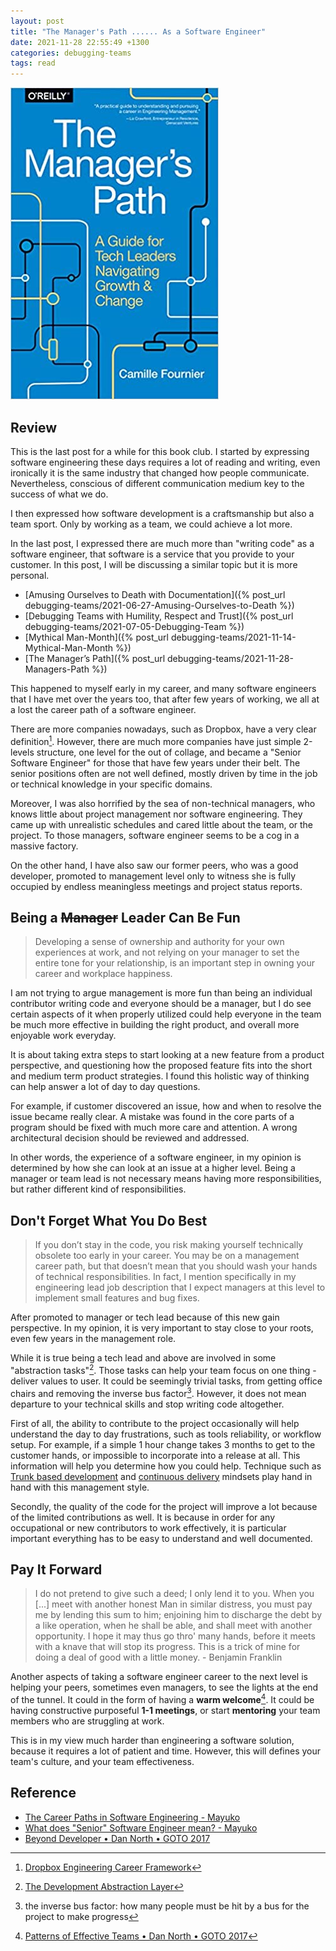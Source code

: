 ```yaml
---
layout: post
title: "The Manager's Path ...... As a Software Engineer"
date: 2021-11-28 22:55:49 +1300
categories: debugging-teams
tags: read
---
```


![The Manager's Path](/assets/book/the-managers-path.jpg)

## Review

This is the last post for a while for this book club. I started by expressing software engineering these days requires a lot of reading and writing, even ironically it is the same industry that changed how people communicate. Nevertheless, conscious of different communication medium key to the success of what we do.

I then expressed how software development is a craftsmanship but also a team sport. Only by working as a team, we could achieve a lot more.

In the last post, I expressed there are much more than "writing code" as a software engineer, that software is a service that you provide to your customer. In this post, I will be discussing a similar topic but it is more personal.

- [Amusing Ourselves to Death with Documentation]({% post_url debugging-teams/2021-06-27-Amusing-Ourselves-to-Death %})
- [Debugging Teams with Humility, Respect and Trust]({% post_url debugging-teams/2021-07-05-Debugging-Team %})
- [Mythical Man-Month]({% post_url debugging-teams/2021-11-14-Mythical-Man-Month %})
- [The Manager’s Path]({% post_url debugging-teams/2021-11-28-Managers-Path %})

This happened to myself early in my career, and many software engineers that I have met over the years too, that after few years of working, we all at a lost the career path of a software engineer.

There are more companies nowadays, such as Dropbox, have a very clear definition[^1]. However, there are much more companies have just simple 2-levels structure, one level for the out of collage, and became a "Senior Software Engineer" for those that have few years under their belt. The senior positions often are not well defined, mostly driven by time in the job or technical knowledge in your specific domains.

Moreover, I was also horrified by the sea of non-technical managers, who knows little about project management nor software engineering. They came up with unrealistic schedules and cared little about the team, or the project. To those managers, software engineer seems to be a cog in a massive factory.

On the other hand, I have also saw our former peers, who was a good developer, promoted to management level only to witness she is fully occupied by endless meaningless meetings and project status reports.

## Being a ~~Manager~~ Leader Can Be Fun

> Developing a sense of ownership and authority for your own experiences at work, and not relying on your manager to set the entire tone for your relationship, is an important step in owning your career and workplace happiness.

I am not trying to argue management is more fun than being an individual contributor writing code and everyone should be a manager, but I do see certain aspects of it when properly utilized could help everyone in the team be much more effective in building the right product, and overall more enjoyable work everyday.

It is about taking extra steps to start looking at a new feature from a product perspective, and questioning how the proposed feature fits into the short and medium term product strategies. I found this holistic way of thinking can help answer a lot of day to day questions.

For example, if customer discovered an issue, how and when to resolve the issue became really clear. A mistake was found in the core parts of a program should be fixed with much more care and attention. A wrong architectural decision should be reviewed and addressed.

In other words, the experience of a software engineer, in my opinion is determined by how she can look at an issue at a higher level. Being a manager or team lead is not necessary means having more responsibilities, but rather different kind of responsibilities.

## Don't Forget What You Do Best

> If you don’t stay in the code, you risk making yourself technically obsolete too early in your career. You may be on a management career path, but that doesn’t mean that you should wash your hands of technical responsibilities. In fact, I mention specifically in my engineering lead job description that I expect managers at this level to implement small features and bug fixes.

After promoted to manager or tech lead because of this new gain perspective. In my opinion, it is very important to stay close to your roots, even few years in the management role.

While it is true being a tech lead and above are involved in some "abstraction tasks"[^2]. Those tasks can help your team focus on one thing - deliver values to user. It could be seemingly trivial tasks, from getting office chairs and removing the inverse bus factor[^3]. However, it does not mean departure to your technical skills and stop writing code altogether.

First of all, the ability to contribute to the project occasionally will help understand the day to day frustrations, such as tools reliability, or workflow setup. For example, if a simple 1 hour change takes 3 months to get to the customer hands, or impossible to incorporate into a release at all. This information will help you determine how you could help. Technique such as [Trunk based development](https://trunkbaseddevelopment.com/) and [continuous delivery](https://youtu.be/MnyvgFDh-kw) mindsets play hand in hand with this management style.

Secondly, the quality of the code for the project will improve a lot because of the limited contributions as well. It is because in order for any occupational or new contributors to work effectively, it is particular important everything has to be easy to understand and well documented.

## Pay It Forward

> I do not pretend to give such a deed; I only lend it to you. When you [...] meet with another honest Man in similar distress, you must pay me by lending this sum to him; enjoining him to discharge the debt by a like operation, when he shall be able, and shall meet with another opportunity. I hope it may thus go thro' many hands, before it meets with a knave that will stop its progress. This is a trick of mine for doing a deal of good with a little money. - Benjamin Franklin

Another aspects of taking a software engineer career to the next level is helping your peers, sometimes even managers, to see the lights at the end of the tunnel. It could in the form of having a **warm welcome**[^4]. It could be having constructive purposeful **1-1 meetings**, or start **mentoring** your team members who are struggling at work.

This is in my view much harder than engineering a software solution, because it requires a lot of patient and time. However, this will defines your team's culture, and your team effectiveness.

## Reference

[^1]: [Dropbox Engineering Career Framework](https://dropbox.github.io/dbx-career-framework/overview.html)
[^2]: [The Development Abstraction Layer](https://www.joelonsoftware.com/2006/04/11/the-development-abstraction-layer-2/)
[^3]: the inverse bus factor: how many people must be hit by a bus for the project to make progress
[^4]: [Patterns of Effective Teams • Dan North • GOTO 2017](https://youtu.be/lvs7VEsQzKY?t=1623)

- [The Career Paths in Software Engineering - Mayuko](https://youtu.be/JAkGtHz9MLc)
- [What does "Senior" Software Engineer mean? - Mayuko](https://youtu.be/ys7V9JSTE5A)
- [Beyond Developer • Dan North • GOTO 2017](https://youtu.be/wYEk0y8LYfg)
